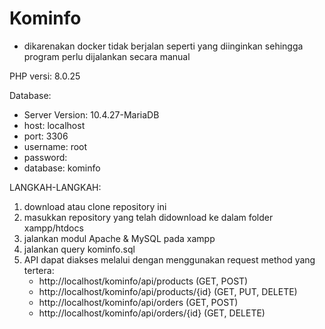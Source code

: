 # Kominfo
- dikarenakan docker tidak berjalan seperti yang diinginkan sehingga program perlu dijalankan secara manual

PHP versi: 8.0.25

Database:
- Server Version: 10.4.27-MariaDB
- host: localhost
- port: 3306
- username: root
- password:
- database: kominfo

LANGKAH-LANGKAH:
1. download atau clone repository ini
2. masukkan repository yang telah didownload ke dalam folder xampp/htdocs
3. jalankan modul Apache & MySQL pada xampp
4. jalankan query kominfo.sql
5. API dapat diakses melalui dengan menggunakan request method yang tertera:
   - http://localhost/kominfo/api/products (GET, POST)
   - http://localhost/kominfo/api/products/{id} (GET, PUT, DELETE)
   - http://localhost/kominfo/api/orders (GET, POST)
   - http://localhost/kominfo/api/orders/{id} (GET, DELETE)
